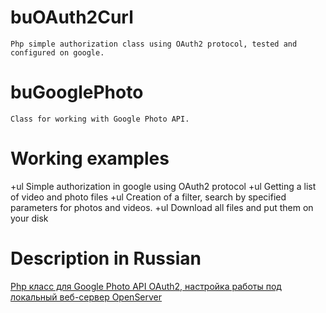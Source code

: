 # buOAuth2Curl
    Php simple authorization class using OAuth2 protocol, tested and configured on google.
# buGooglePhoto
    Сlass for working with Google Photo API.
# Working examples
 +ul Simple authorization in google using OAuth2 protocol
 +ul Getting a list of video and photo files
 +ul Creation of a filter, search by specified parameters for photos and videos.
 +ul Download all files and put them on your disk

# Description in Russian
[Php класс для Google Photo API OAuth2, настройка работы под локальный веб-сервер OpenServer](http://bugacms.com/?i=284)


